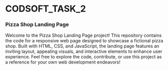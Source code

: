# CODSOFT_TASK_2
### Pizza Shop Landing Page

Welcome to the Pizza Shop Landing Page project! This repository contains the code for a responsive web page designed to showcase a fictional pizza shop. Built with HTML, CSS, and JavaScript, the landing page features an inviting layout, appealing visuals, and interactive elements to enhance user experience. Feel free to explore the code, contribute, or use this project as a reference for your own web development endeavors!
